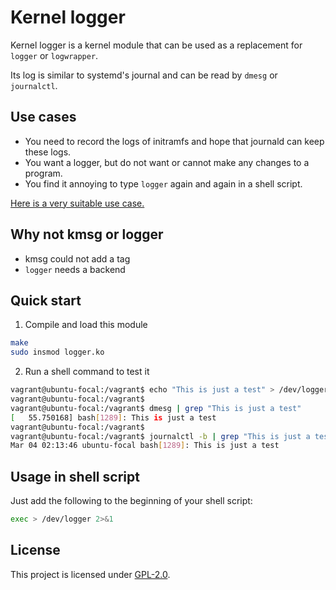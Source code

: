 # Kernel logger

Kernel logger is a kernel module that can be used as a replacement for `logger` or `logwrapper`.

Its log is similar to systemd's journal and can be read by `dmesg` or `journalctl`.

## Use cases

- You need to record the logs of initramfs and hope that journald can keep these logs.
- You want a logger, but do not want or cannot make any changes to a program.
- You find it annoying to type `logger` again and again in a shell script.

[Here is a very suitable use case.](https://unix.stackexchange.com/questions/97580/init-syslog-and-stdout-stderr)

## Why not kmsg or logger

- kmsg could not add a tag
- `logger` needs a backend

## Quick start

1. Compile and load this module

```sh
make
sudo insmod logger.ko
```

2. Run a shell command to test it

```sh
vagrant@ubuntu-focal:/vagrant$ echo "This is just a test" > /dev/logger
vagrant@ubuntu-focal:/vagrant$
vagrant@ubuntu-focal:/vagrant$ dmesg | grep "This is just a test"
[   55.750168] bash[1289]: This is just a test
vagrant@ubuntu-focal:/vagrant$
vagrant@ubuntu-focal:/vagrant$ journalctl -b | grep "This is just a test"
Mar 04 02:13:46 ubuntu-focal bash[1289]: This is just a test
```

## Usage in shell script

Just add the following to the beginning of your shell script:

```sh
exec > /dev/logger 2>&1
```

## License

This project is licensed under [GPL-2.0](LICENSE).
